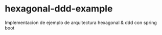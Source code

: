 # hexagonal-ddd-example
Implementacion de ejemplo de arquitectura hexagonal &amp; ddd con spring boot
